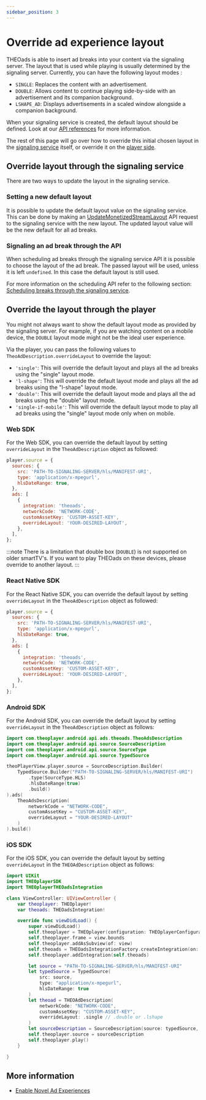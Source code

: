 ```yaml
---
sidebar_position: 3
---
```


# Override ad experience layout

THEOads is able to insert ad breaks into your content via the signaling server. The layout that is used while playing is
usually determined by the signaling server. Currently, you can have the following layout modes :

- `SINGLE`: Replaces the content with an advertisement.
- `DOUBLE`: Allows content to continue playing side-by-side with an advertisement and its companion background.
- `LSHAPE_AD`: Displays advertisements in a scaled window alongside a companion background.

When your signaling service is created, the default layout should be defined. Look at our [API references](/theoads/api/signaling/create-monetized-stream/) for more information.

The rest of this page will go over how to override this initial chosen layout in the [signaling service](#override-layout-through-the-signaling-service) itself,
or override it on the [player side](#override-the-layout-through-the-player).

## Override layout through the signaling service

There are two ways to update the layout in the signaling service.

### Setting a new default layout

It is possible to update the default layout value on the signaling service. This can be done by making an [UpdateMonetizedStreamLayout](/theoads/api/signaling/update-monetized-stream-layout/)
API request to the signaling service with the new layout.
The updated layout value will be the new default for all ad breaks.

### Signaling an ad break through the API

When scheduling ad breaks through the signaling service API it is possible to choose the layout of the ad break.
The passed layout will be used, unless it is left `undefined`. In this case the default layout is still used.

For more information on the scheduling API refer to the following section: [Scheduling breaks through the signaling service](/theoads/how-to-guides/scheduling-breaks/#using-the-theoads-service-rest-api).

## Override the layout through the player

You might not always want to show the default layout mode as provided by the signaling server. For example, if you are watching
content on a mobile device, the `DOUBLE` layout mode might not be the ideal user experience.

Via the player, you can pass the following values to `TheoAdDescription.overrideLayout` to override the layout:

- `'single'`: This will override the default layout and plays all the ad breaks using the "single" layout mode.
- `'l-shape'`: This will override the default layout mode and plays all the ad breaks using the "l-shape" layout mode.
- `'double'`: This will override the default layout mode and plays all the ad breaks using the "double" layout mode.
- `'single-if-mobile'`: This will override the default layout mode to play all ad breaks using the "single" layout mode only when on mobile.

### Web SDK

For the Web SDK, you can override the default layout by setting `overrideLayout` in the `TheoAdDescription` object as followed:

```javascript
player.source = {
  sources: {
    src: 'PATH-TO-SIGNALING-SERVER/hls/MANIFEST-URI',
    type: 'application/x-mpegurl',
    hlsDateRange: true,
  },
  ads: [
    {
      integration: 'theoads',
      networkCode: 'NETWORK-CODE',
      customAssetKey: 'CUSTOM-ASSET-KEY',
      overrideLayout: 'YOUR-DESIRED-LAYOUT',
    },
  ],
};
```

:::note
There is a limitation that double box (`DOUBLE`) is not supported on older smartTV's. If you want to play THEOads on these devices, please override to another layout.
:::

### React Native SDK

For the React Native SDK, you can override the default layout by setting `overrideLayout` in the `TheoAdDescription` object as followed:

```javascript
player.source = {
  sources: {
    src: 'PATH-TO-SIGNALING-SERVER/hls/MANIFEST-URI',
    type: 'application/x-mpegurl',
    hlsDateRange: true,
  },
  ads: [
    {
      integration: 'theoads',
      networkCode: 'NETWORK-CODE',
      customAssetKey: 'CUSTOM-ASSET-KEY',
      overrideLayout: 'YOUR-DESIRED-LAYOUT',
    },
  ],
};
```

### Android SDK

For the Android SDK, you can override the default layout by setting `overrideLayout` in the `TheoAdDescription` object as follows:

```kotlin
import com.theoplayer.android.api.ads.theoads.TheoAdsDescription
import com.theoplayer.android.api.source.SourceDescription
import com.theoplayer.android.api.source.SourceType
import com.theoplayer.android.api.source.TypedSource

theoPlayerView.player.source = SourceDescription.Builder(
    TypedSource.Builder("PATH-TO-SIGNALING-SERVER/hls/MANIFEST-URI")
        .type(SourceType.HLS)
        .hlsDateRange(true)
        .build()
).ads(
    TheoAdsDescription(
        networkCode = "NETWORK-CODE",
        customAssetKey = "CUSTOM-ASSET-KEY",
        overrideLayout = "YOUR-DESIRED-LAYOUT"
    )
).build()
```

### iOS SDK

For the iOS SDK, you can override the default layout by setting `overrideLayout` in the `THEOAdDescription` object as follows:

```swift
import UIKit
import THEOplayerSDK
import THEOplayerTHEOadsIntegration

class ViewController: UIViewController {
    var theoplayer: THEOplayer!
    var theoads: THEOadsIntegration!

    override func viewDidLoad() {
        super.viewDidLoad()
        self.theoplayer = THEOplayer(configuration: THEOplayerConfigurationBuilder().build())
        self.theoplayer.frame = view.bounds
        self.theoplayer.addAsSubview(of: view)
        self.theoads = THEOadsIntegrationFactory.createIntegration(on: self.theoplayer)
        self.theoplayer.addIntegration(self.theoads)

        let source = "PATH-TO-SIGNALING-SERVER/hls/MANIFEST-URI"
        let typedSource = TypedSource(
            src: source,
            type: "application/x-mpegurl",
            hlsDateRange: true
        )
        let theoad = THEOAdDescription(
            networkCode: "NETWORK-CODE",
            customAssetKey: "CUSTOM-ASSET-KEY",
            overrideLayout: .single // .double or .lshape
        )
        let sourceDescription = SourceDescription(source: typedSource, ads: [theoad])
        self.theoplayer.source = sourceDescription
        self.theoplayer.play()
    }

}
```

## More information

- [Enable Novel Ad Experiences](https://www.theoplayer.com/product/theoads/)

